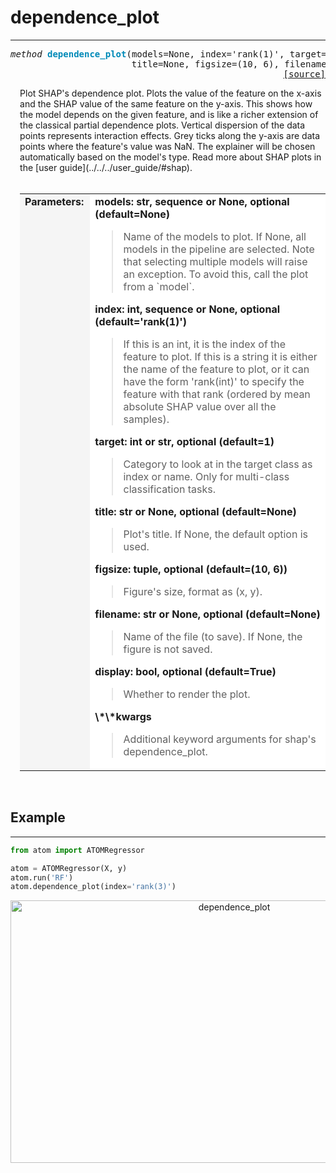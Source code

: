 # dependence_plot
-----------------

<a name="atom"></a>
<pre><em>method</em> <strong style="color:#008AB8">dependence_plot</strong>(models=None, index='rank(1)', target=1,
                       title=None, figsize=(10, 6), filename=None, display=True, **kwargs)
<div align="right"><a href="https://github.com/tvdboom/ATOM/blob/master/atom/plots.py#L2161">[source]</a></div></pre>
<div style="padding-left:3%">
Plot SHAP's dependence plot. Plots the value of the feature on the x-axis and the
 SHAP value of the same feature on the y-axis. This shows how the model depends on
 the given feature, and is like a richer extension of the classical partial dependence
 plots. Vertical dispersion of the data points represents interaction effects. Grey
 ticks along the y-axis are data points where the feature's value was NaN. The
 explainer will be chosen automatically based on the model's type. Read more about
 SHAP plots in the [user guide](../../../user_guide/#shap).
<br /><br />
<table width="100%">
<tr>
<td width="15%" style="vertical-align:top; background:#F5F5F5;"><strong>Parameters:</strong></td>
<td width="75%" style="background:white;">
<strong>models: str, sequence or None, optional (default=None)</strong>
<blockquote>
Name of the models to plot. If None, all models in the pipeline are selected. Note
 that selecting multiple models will raise an exception. To avoid this, call the
 plot from a `model`.
</blockquote>
<strong>index: int, sequence or None, optional (default='rank(1)')</strong>
<blockquote>
If this is an int, it is the index of the feature to plot. If this is a
 string it is either the name of the feature to plot, or it can have the
 form 'rank(int)' to specify the feature with that rank (ordered by mean
 absolute SHAP value over all the samples).
</blockquote>
<strong>target: int or str, optional (default=1)</strong>
<blockquote>
Category to look at in the target class as index or name. Only for multi-class
 classification tasks.
</blockquote>
<strong>title: str or None, optional (default=None)</strong>
<blockquote>
Plot's title. If None, the default option is used.
</blockquote>
<strong>figsize: tuple, optional (default=(10, 6))</strong>
<blockquote>
Figure's size, format as (x, y).
</blockquote>
<strong>filename: str or None, optional (default=None)</strong>
<blockquote>
Name of the file (to save). If None, the figure is not saved.
</blockquote>
<strong>display: bool, optional (default=True)</strong>
<blockquote>
Whether to render the plot.
</blockquote>
<strong>\*\*kwargs</strong>
<blockquote>
Additional keyword arguments for shap's dependence_plot.
</blockquote>
</tr>
</table>
</div>
<br />



## Example
----------

```python
from atom import ATOMRegressor

atom = ATOMRegressor(X, y)
atom.run('RF')
atom.dependence_plot(index='rank(3)')
```
<div align="center">
    <img src="/img/plots/dependence_plot.png" alt="dependence_plot" width="700" height="420"/>
</div>

